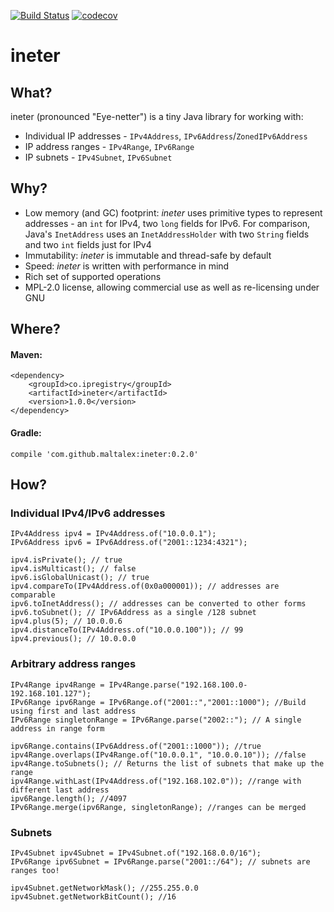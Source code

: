 [![Build Status](https://travis-ci.org/maltalex/ineter.svg?branch=master)](https://travis-ci.org/maltalex/ineter)
[![codecov](https://codecov.io/gh/maltalex/ineter/branch/master/graph/badge.svg)](https://codecov.io/gh/maltalex/ineter)

# ineter

## What?

ineter (pronounced "Eye-netter") is a tiny Java library for working with:

- Individual IP addresses - `IPv4Address`, `IPv6Address`/`ZonedIPv6Address`
- IP address ranges - `IPv4Range`, `IPv6Range`
- IP subnets - `IPv4Subnet`, `IPv6Subnet`

## Why?

- Low memory (and GC) footprint: *ineter* uses primitive types to represent addresses - an `int` for IPv4, two `long`
  fields for IPv6. For comparison, Java's `InetAddress` uses an `InetAddressHolder` with two `String` fields and
  two `int` fields just for IPv4
- Immutability: *ineter* is immutable and thread-safe by default
- Speed: *ineter* is written with performance in mind
- Rich set of supported operations
- MPL-2.0 license, allowing commercial use as well as re-licensing under GNU

## Where?

#### Maven:

	<dependency>
    	<groupId>co.ipregistry</groupId>
    	<artifactId>ineter</artifactId>
    	<version>1.0.0</version>
	</dependency>

#### Gradle:

	compile 'com.github.maltalex:ineter:0.2.0'

## How?

### Individual IPv4/IPv6 addresses

	IPv4Address ipv4 = IPv4Address.of("10.0.0.1");
	IPv6Address ipv6 = IPv6Address.of("2001::1234:4321");

	ipv4.isPrivate(); // true
	ipv4.isMulticast(); // false
	ipv6.isGlobalUnicast(); // true
	ipv4.compareTo(IPv4Address.of(0x0a000001)); // addresses are comparable
	ipv6.toInetAddress(); // addresses can be converted to other forms
	ipv6.toSubnet(); // IPv6Address as a single /128 subnet
	ipv4.plus(5); // 10.0.0.6
	ipv4.distanceTo(IPv4Address.of("10.0.0.100")); // 99
	ipv4.previous(); // 10.0.0.0

### Arbitrary address ranges

	IPv4Range ipv4Range = IPv4Range.parse("192.168.100.0-192.168.101.127");
	IPv6Range ipv6Range = IPv6Range.of("2001::","2001::1000"); //Build using first and last address
	IPv6Range singletonRange = IPv6Range.parse("2002::"); // A single address in range form

	ipv6Range.contains(IPv6Address.of("2001::1000")); //true
	ipv4Range.overlaps(IPv4Range.of("10.0.0.1", "10.0.0.10")); //false
	ipv4Range.toSubnets(); // Returns the list of subnets that make up the range
	ipv4Range.withLast(IPv4Address.of("192.168.102.0")); //range with different last address
	ipv6Range.length(); //4097
	IPv6Range.merge(ipv6Range, singletonRange); //ranges can be merged

### Subnets

	IPv4Subnet ipv4Subnet = IPv4Subnet.of("192.168.0.0/16");
	IPv6Range ipv6Subnet = IPv6Range.parse("2001::/64"); // subnets are ranges too!

	ipv4Subnet.getNetworkMask(); //255.255.0.0
	ipv4Subnet.getNetworkBitCount(); //16
